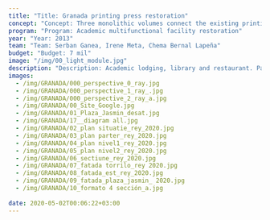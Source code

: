 ```yaml
---
title: "Title: Granada printing press restoration"
concept: "Concept: Three monolithic volumes connect the existing printing press monument with Jasmin square of Granada"
program: "Program: Academic multifunctional facility restoration"
year: "Year: 2013"
team: "Team: Serban Ganea, Irene Meta, Chema Bernal Lapeña"
budget: "Budget: 7 mil"
image: "/img/00_light_module.jpg"
description: "Description: Academic lodging, library and restaurant. Part of the Granada Architecture restoration courses, the proposal connects and expands the former printing press into a multifunctional facility."
images:
  - /img/GRANADA/000_perspective_0_ray.jpg
  - /img/GRANADA/000_perspective_1_ray_.jpg
  - /img/GRANADA/000_perspective_2_ray_a.jpg
  - /img/GRANADA/00_Site_Google.jpg
  - /img/GRANADA/01_Plaza_Jasmin_desat.jpg
  - /img/GRANADA/17__diagram all.jpg
  - /img/GRANADA/02_plan situatie_rey_2020.jpg
  - /img/GRANADA/03_plan parter_rey_2020.jpg
  - /img/GRANADA/04_plan nivel1_rey_2020.jpg
  - /img/GRANADA/05_plan nivel2_rey_2020.jpg
  - /img/GRANADA/06_sectiune_rey_2020.jpg
  - /img/GRANADA/07_fatada torrilo_rey 2020.jpg
  - /img/GRANADA/08_fatada_est_rey_2020.jpg
  - /img/GRANADA/09_fatada_plaza_jasmin_ 2020.jpg
  - /img/GRANADA/10_formato 4 sección_a.jpg
 
date: 2020-05-02T00:06:22+03:00
---
```

